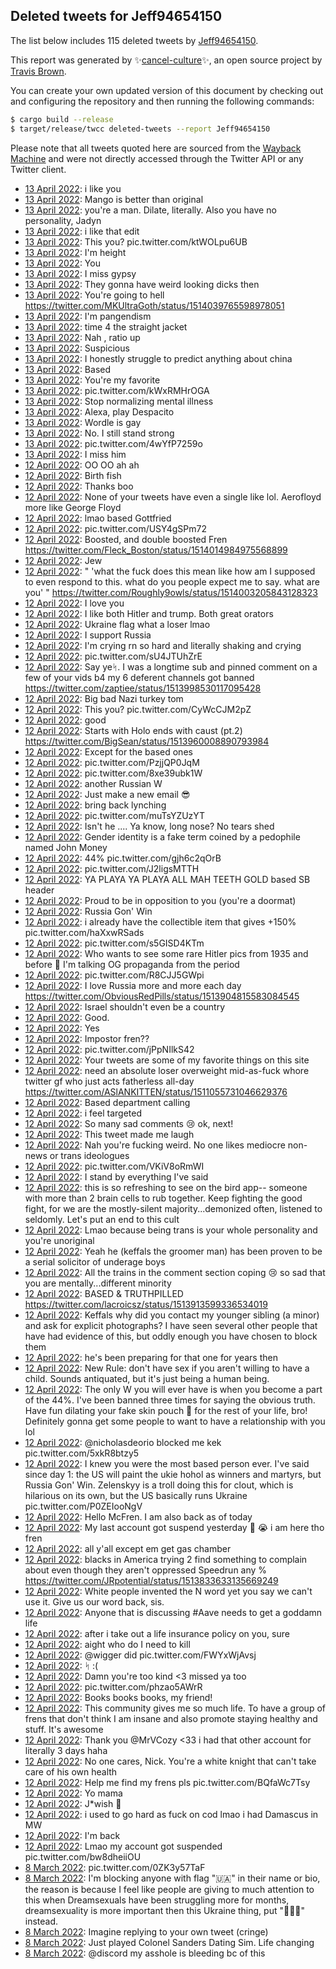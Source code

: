 ## Deleted tweets for Jeff94654150

The list below includes 115 deleted tweets by
[Jeff94654150](https://twitter.com/Jeff94654150).



This report was generated by ✨[cancel-culture](https://github.com/travisbrown/cancel-culture)✨,
an open source project by [Travis Brown](https://twitter.com/travisbrown).

You can create your own updated version of this document by checking out and configuring the
repository and then running the following commands:

```bash
$ cargo build --release
$ target/release/twcc deleted-tweets --report Jeff94654150
```

Please note that all tweets quoted here are sourced from the
[Wayback Machine](https://web.archive.org) and were not directly accessed through the Twitter API or
any Twitter client.

* [13 April 2022](https://web.archive.org/web/20220413055000/https://twitter.com/Jeff94654150/status/1514118575828656129): i like you <!--1514118575828656129-->
* [13 April 2022](https://web.archive.org/web/20220413051845/https://twitter.com/Jeff94654150/status/1514110740361359361): Mango is better than original <!--1514110740361359361-->
* [13 April 2022](https://web.archive.org/web/20220413051422/https://twitter.com/Jeff94654150/status/1514109647996731395): you're a man. Dilate, literally. Also you have no personality, Jadyn <!--1514109647996731395-->
* [13 April 2022](https://web.archive.org/web/20220413051341/https://twitter.com/Jeff94654150/status/1514109438860439555): i like that edit <!--1514109438860439555-->
* [13 April 2022](https://web.archive.org/web/20220413051210/https://twitter.com/Jeff94654150/status/1514109099981553674): This you? pic.twitter.com/ktWOLpu6UB <!--1514109099981553674-->
* [13 April 2022](https://web.archive.org/web/20220413021937/https://twitter.com/Jeff94654150/status/1514065683407118337): I'm height <!--1514065683407118337-->
* [13 April 2022](https://web.archive.org/web/20220413021701/https://twitter.com/Jeff94654150/status/1514065020472209418): You <!--1514065020472209418-->
* [13 April 2022](https://web.archive.org/web/20220413021713/https://twitter.com/Jeff94654150/status/1514064956823683072): I miss gypsy <!--1514064956823683072-->
* [13 April 2022](https://web.archive.org/web/20220413015704/https://twitter.com/Jeff94654150/status/1514059921800802309): They gonna have weird looking dicks then <!--1514059921800802309-->
* [13 April 2022](https://web.archive.org/web/20220413015639/https://twitter.com/Jeff94654150/status/1514059832495681538): You're going to hell https://twitter.com/MKUltraGoth/status/1514039765598978051 <!--1514059832495681538-->
* [13 April 2022](https://web.archive.org/web/20220413015549/https://twitter.com/Jeff94654150/status/1514059661238063104): I'm pangendism <!--1514059661238063104-->
* [13 April 2022](https://web.archive.org/web/20220413015505/https://twitter.com/Jeff94654150/status/1514059529838804996): time 4 the straight jacket <!--1514059529838804996-->
* [13 April 2022](https://web.archive.org/web/20220413013808/https://twitter.com/Jeff94654150/status/1514055109344477186): Nah , ratio up <!--1514055109344477186-->
* [13 April 2022](https://web.archive.org/web/20220413013511/https://twitter.com/Jeff94654150/status/1514054457889370117): Suspicious <!--1514054457889370117-->
* [13 April 2022](https://web.archive.org/web/20220413013440/https://twitter.com/Jeff94654150/status/1514054269825130498): I honestly struggle to predict anything about china <!--1514054269825130498-->
* [13 April 2022](https://web.archive.org/web/20220413005551/https://twitter.com/Jeff94654150/status/1514044594840821761): Based <!--1514044594840821761-->
* [13 April 2022](https://web.archive.org/web/20220413005429/https://twitter.com/Jeff94654150/status/1514044116207816706): You're my favorite <!--1514044116207816706-->
* [13 April 2022](https://web.archive.org/web/20220413005404/https://twitter.com/Jeff94654150/status/1514044070548717569): pic.twitter.com/kWxRMHrOGA <!--1514044070548717569-->
* [13 April 2022](https://web.archive.org/web/20220413004712/https://twitter.com/Jeff94654150/status/1514042390532833288): Stop normalizing mental illness <!--1514042390532833288-->
* [13 April 2022](https://web.archive.org/web/20220413004607/https://twitter.com/Jeff94654150/status/1514042002949779461): Alexa, play Despacito <!--1514042002949779461-->
* [13 April 2022](https://web.archive.org/web/20220413002853/https://twitter.com/Jeff94654150/status/1514037816824676365): Wordle is gay <!--1514037816824676365-->
* [13 April 2022](https://web.archive.org/web/20220413002233/https://twitter.com/Jeff94654150/status/1514036171688587269): No. I still stand strong <!--1514036171688587269-->
* [13 April 2022](https://web.archive.org/web/20220413002024/https://twitter.com/Jeff94654150/status/1514035628580741122): pic.twitter.com/4wYfP7259o <!--1514035628580741122-->
* [13 April 2022](https://web.archive.org/web/20220413001407/https://twitter.com/Jeff94654150/status/1514034030509010952): I miss him <!--1514034030509010952-->
* [12 April 2022](https://web.archive.org/web/20220412232513/https://twitter.com/Jeff94654150/status/1514021723041144832): OO OO ah ah <!--1514021723041144832-->
* [12 April 2022](https://web.archive.org/web/20220412232412/https://twitter.com/Jeff94654150/status/1514021496171212810): Birth fish <!--1514021496171212810-->
* [12 April 2022](https://web.archive.org/web/20220412232143/https://twitter.com/Jeff94654150/status/1514020915620810763): Thanks boo <!--1514020915620810763-->
* [12 April 2022](https://web.archive.org/web/20220412230907/https://twitter.com/Jeff94654150/status/1514017600770084868): None of your tweets have even a single like lol. Aerofloyd more like George Floyd <!--1514017600770084868-->
* [12 April 2022](https://web.archive.org/web/20220412230642/https://twitter.com/Jeff94654150/status/1514017049529491463): lmao based Gottfried <!--1514017049529491463-->
* [12 April 2022](https://web.archive.org/web/20220412230315/https://twitter.com/Jeff94654150/status/1514016239034769410): pic.twitter.com/USY4gSPm72 <!--1514016239034769410-->
* [12 April 2022](https://web.archive.org/web/20220412225944/https://twitter.com/Jeff94654150/status/1514015397707722761): Boosted, and double boosted Fren https://twitter.com/Fleck_Boston/status/1514014984975568899 <!--1514015397707722761-->
* [12 April 2022](https://web.archive.org/web/20220412225717/https://twitter.com/Jeff94654150/status/1514014733837426692): Jew <!--1514014733837426692-->
* [12 April 2022](https://web.archive.org/web/20220412225540/https://twitter.com/Jeff94654150/status/1514014377191657481): " 'what the fuck does this mean like how am I supposed to even respond to this. what do you people expect me to say. what are you' " https://twitter.com/Roughly9owls/status/1514003205843128323 <!--1514014377191657481-->
* [12 April 2022](https://web.archive.org/web/20220412225513/https://twitter.com/Jeff94654150/status/1514014178301947909): I love you <!--1514014178301947909-->
* [12 April 2022](https://web.archive.org/web/20220412225205/https://twitter.com/Jeff94654150/status/1514013442293874688): I like both Hitler and trump. Both great orators <!--1514013442293874688-->
* [12 April 2022](https://web.archive.org/web/20220412222011/https://twitter.com/Jeff94654150/status/1514005374080360451): Ukraine flag what a loser lmao <!--1514005374080360451-->
* [12 April 2022](https://web.archive.org/web/20220412220533/https://twitter.com/Jeff94654150/status/1514001671361380360): I support Russia <!--1514001671361380360-->
* [12 April 2022](https://web.archive.org/web/20220412220437/https://twitter.com/Jeff94654150/status/1514001323523457038): I'm crying rn so hard and literally shaking and crying <!--1514001323523457038-->
* [12 April 2022](https://web.archive.org/web/20220412220245/https://twitter.com/Jeff94654150/status/1514001024549326852): pic.twitter.com/sU4JTUhZrE <!--1514001024549326852-->
* [12 April 2022](https://web.archive.org/web/20220412215655/https://twitter.com/Jeff94654150/status/1513999378498953227): Say yeᛋ. I was a longtime sub and pinned comment on a few of your vids b4 my 6 deferent channels got banned https://twitter.com/zaptiee/status/1513998530117095428 <!--1513999378498953227-->
* [12 April 2022](https://web.archive.org/web/20220412215446/https://twitter.com/Jeff94654150/status/1513998939657224194): Big bad Nazi turkey tom <!--1513998939657224194-->
* [12 April 2022](https://web.archive.org/web/20220412215027/https://twitter.com/Jeff94654150/status/1513997913319477257): This you? pic.twitter.com/CyWcCJM2pZ <!--1513997913319477257-->
* [12 April 2022](https://web.archive.org/web/20220412214420/https://twitter.com/Jeff94654150/status/1513996379638669319): good <!--1513996379638669319-->
* [12 April 2022](https://web.archive.org/web/20220412214329/https://twitter.com/Jeff94654150/status/1513996139107954689): Starts with Holo ends with caust (pt.2) https://twitter.com/BigSean/status/1513960008890793984 <!--1513996139107954689-->
* [12 April 2022](https://web.archive.org/web/20220412214056/https://twitter.com/Jeff94654150/status/1513995255963697157): Except for the based ones <!--1513995255963697157-->
* [12 April 2022](https://web.archive.org/web/20220412213830/https://twitter.com/Jeff94654150/status/1513994903990247429): pic.twitter.com/PzjjQP0JqM <!--1513994903990247429-->
* [12 April 2022](https://web.archive.org/web/20220412213618/https://twitter.com/Jeff94654150/status/1513994118657150976): pic.twitter.com/8xe39ubk1W <!--1513994118657150976-->
* [12 April 2022](https://web.archive.org/web/20220412213453/https://twitter.com/Jeff94654150/status/1513993796396228625): another Russian W <!--1513993796396228625-->
* [12 April 2022](https://web.archive.org/web/20220412213053/https://twitter.com/Jeff94654150/status/1513992937570504710): Just make a new email 😎 <!--1513992937570504710-->
* [12 April 2022](https://web.archive.org/web/20220412213017/https://twitter.com/Jeff94654150/status/1513992742933778434): bring back lynching <!--1513992742933778434-->
* [12 April 2022](https://web.archive.org/web/20220412212821/https://twitter.com/Jeff94654150/status/1513992309221859343): pic.twitter.com/muTsYZUzYT <!--1513992309221859343-->
* [12 April 2022](https://web.archive.org/web/20220412212421/https://twitter.com/Jeff94654150/status/1513991162482376705): Isn't he .... Ya know, long nose?   No tears shed <!--1513991162482376705-->
* [12 April 2022](https://web.archive.org/web/20220412212150/https://twitter.com/Jeff94654150/status/1513990732889169927): Gender identity is a fake term coined by a pedophile named John Money <!--1513990732889169927-->
* [12 April 2022](https://web.archive.org/web/20220412212128/https://twitter.com/Jeff94654150/status/1513990444300095499): 44% pic.twitter.com/gjh6c2qOrB <!--1513990444300095499-->
* [12 April 2022](https://web.archive.org/web/20220412212239/https://twitter.com/Jeff94654150/status/1513989595083558917): pic.twitter.com/J2ligsMTTH <!--1513989595083558917-->
* [12 April 2022](https://web.archive.org/web/20220412211713/https://twitter.com/Jeff94654150/status/1513989517719613452): YA PLAYA YA PLAYA  ALL MAH TEETH GOLD based SB header <!--1513989517719613452-->
* [12 April 2022](https://web.archive.org/web/20220412211507/https://twitter.com/Jeff94654150/status/1513988833309769735): Proud to be in opposition to you (you're a doormat) <!--1513988833309769735-->
* [12 April 2022](https://web.archive.org/web/20220412211258/https://twitter.com/Jeff94654150/status/1513988474143232004): Russia Gon' Win <!--1513988474143232004-->
* [12 April 2022](https://web.archive.org/web/20220412211325/https://twitter.com/Jeff94654150/status/1513988412503891968): i already have the collectible item that gives +150% pic.twitter.com/haXxwRSads <!--1513988412503891968-->
* [12 April 2022](https://web.archive.org/web/20220412211118/https://twitter.com/Jeff94654150/status/1513987920381706242): pic.twitter.com/s5GISD4KTm <!--1513987920381706242-->
* [12 April 2022](https://web.archive.org/web/20220412210623/https://twitter.com/Jeff94654150/status/1513986759264247817): Who wants to see some rare Hitler pics from 1935 and before 👀 I'm talking OG propaganda from the period <!--1513986759264247817-->
* [12 April 2022](https://web.archive.org/web/20220412210536/https://twitter.com/Jeff94654150/status/1513986598140063763): pic.twitter.com/R8CJJ5GWpi <!--1513986598140063763-->
* [12 April 2022](https://web.archive.org/web/20220412205909/https://twitter.com/Jeff94654150/status/1513985002664566784): I love Russia more and more each day https://twitter.com/ObviousRedPills/status/1513904815583084545 <!--1513985002664566784-->
* [12 April 2022](https://web.archive.org/web/20220412204801/https://twitter.com/Jeff94654150/status/1513982189393924096): Israel shouldn't even be a country <!--1513982189393924096-->
* [12 April 2022](https://web.archive.org/web/20220412204808/https://twitter.com/Jeff94654150/status/1513982083928051716): Good. <!--1513982083928051716-->
* [12 April 2022](https://web.archive.org/web/20220412204411/https://twitter.com/Jeff94654150/status/1513981096425365509): Yes <!--1513981096425365509-->
* [12 April 2022](https://web.archive.org/web/20220412200908/https://twitter.com/Jeff94654150/status/1513972465558560777): Impostor fren?? <!--1513972465558560777-->
* [12 April 2022](https://web.archive.org/web/20220412200340/https://twitter.com/Jeff94654150/status/1513970921178083329): pic.twitter.com/jPpNIlkS42 <!--1513970921178083329-->
* [12 April 2022](https://web.archive.org/web/20220412200109/https://twitter.com/Jeff94654150/status/1513970244028665859): Your tweets are some of my favorite things on this site <!--1513970244028665859-->
* [12 April 2022](https://web.archive.org/web/20220412195906/https://twitter.com/Jeff94654150/status/1513969817715359751): need an absolute loser overweight mid-as-fuck whore twitter gf who just acts fatherless all-day https://twitter.com/ASlANKITTEN/status/1511055731046629376 <!--1513969817715359751-->
* [12 April 2022](https://web.archive.org/web/20220412195744/https://twitter.com/Jeff94654150/status/1513969547602190337): Based department calling <!--1513969547602190337-->
* [12 April 2022](https://web.archive.org/web/20220412195359/https://twitter.com/Jeff94654150/status/1513968580370518022): i feel targeted <!--1513968580370518022-->
* [12 April 2022](https://web.archive.org/web/20220412195417/https://twitter.com/Jeff94654150/status/1513968532907831306): So many sad comments 😢 ok, next! <!--1513968532907831306-->
* [12 April 2022](https://web.archive.org/web/20220412195324/https://twitter.com/Jeff94654150/status/1513968483612213251): This tweet made me laugh <!--1513968483612213251-->
* [12 April 2022](https://web.archive.org/web/20220412194838/https://twitter.com/Jeff94654150/status/1513967206459228166): Nah you're fucking weird. No one likes mediocre non-news or trans ideologues <!--1513967206459228166-->
* [12 April 2022](https://web.archive.org/web/20220412194652/https://twitter.com/Jeff94654150/status/1513966749095542788): pic.twitter.com/VKiV8oRmWI <!--1513966749095542788-->
* [12 April 2022](https://web.archive.org/web/20220412194547/https://twitter.com/Jeff94654150/status/1513966525631369238): I stand by everything I've said <!--1513966525631369238-->
* [12 April 2022](https://web.archive.org/web/20220412194312/https://twitter.com/Jeff94654150/status/1513965898696171532): this is so refreshing to see on the bird app-- someone with more than 2 brain cells to rub together. Keep fighting the good fight, for we are the mostly-silent majority...demonized often, listened to seldomly. Let's put an end to this cult <!--1513965898696171532-->
* [12 April 2022](https://web.archive.org/web/20220412194045/https://twitter.com/Jeff94654150/status/1513965236268711940): Lmao because being trans is your whole personality and you're unoriginal <!--1513965236268711940-->
* [12 April 2022](https://web.archive.org/web/20220412194003/https://twitter.com/Jeff94654150/status/1513965103968059392): Yeah he (keffals the groomer man) has been proven to be a serial solicitor of underage boys <!--1513965103968059392-->
* [12 April 2022](https://web.archive.org/web/20220412193944/https://twitter.com/Jeff94654150/status/1513964949793607685): All the trains in the comment section coping 😢 so sad that you are mentally...different minority <!--1513964949793607685-->
* [12 April 2022](https://web.archive.org/web/20220412193905/https://twitter.com/Jeff94654150/status/1513964645362675720): BASED & TRUTHPILLED https://twitter.com/lacroicsz/status/1513913599336534019 <!--1513964645362675720-->
* [12 April 2022](https://web.archive.org/web/20220412193758/https://twitter.com/Jeff94654150/status/1513964477380804610): Keffals why did you contact my younger sibling (a minor) and ask for explicit photographs? I have seen several other people that have had evidence of this, but oddly enough you have chosen to block them <!--1513964477380804610-->
* [12 April 2022](https://web.archive.org/web/20220412193545/https://twitter.com/Jeff94654150/status/1513963890396250114): he's been preparing for that one for years then <!--1513963890396250114-->
* [12 April 2022](https://web.archive.org/web/20220412193459/https://twitter.com/Jeff94654150/status/1513963790324350985): New Rule: don't have sex if you aren't willing to have a child. Sounds antiquated, but it's just being a human being. <!--1513963790324350985-->
* [12 April 2022](https://web.archive.org/web/20220412193406/https://twitter.com/Jeff94654150/status/1513963431216439299): The only W you will ever have is when you become a part of the 44%. I've been banned three times for saying the obvious truth. Have fun dilating your fake skin pouch 🤢 for the rest of your life, bro! Definitely gonna get some people to want to have a relationship with you lol <!--1513963431216439299-->
* [12 April 2022](https://web.archive.org/web/20220412193202/https://twitter.com/Jeff94654150/status/1513963047504822280): @nicholasdeorio  blocked me kek pic.twitter.com/5xkR8btzy5 <!--1513963047504822280-->
* [12 April 2022](https://web.archive.org/web/20220412193030/https://twitter.com/Jeff94654150/status/1513962664850083851): I knew you were the most based person ever. I've said since day 1: the US will paint the ukie hohol as winners and martyrs, but Russia Gon' Win. Zelenskyy is a troll doing this for clout, which is hilarious on its own, but the US basically runs Ukraine pic.twitter.com/P0ZEIooNgV <!--1513962664850083851-->
* [12 April 2022](https://web.archive.org/web/20220412192830/https://twitter.com/Jeff94654150/status/1513962127022821380): Hello McFren. I am also back as of today <!--1513962127022821380-->
* [12 April 2022](https://web.archive.org/web/20220412190017/https://twitter.com/Jeff94654150/status/1513955082156617752): My last account got suspend yesterday 😬 😭 i am here tho fren <!--1513955082156617752-->
* [12 April 2022](https://web.archive.org/web/20220412185851/https://twitter.com/Jeff94654150/status/1513953323010994185): all y'all except em get gas chamber <!--1513953323010994185-->
* [12 April 2022](https://web.archive.org/web/20220412185019/https://twitter.com/Jeff94654150/status/1513952571798564869): blacks in America trying 2 find something to complain about even though they aren't oppressed Speedrun any % https://twitter.com/JRpotential/status/1513833633135669249 <!--1513952571798564869-->
* [12 April 2022](https://web.archive.org/web/20220412184943/https://twitter.com/Jeff94654150/status/1513952327039864842): White people invented the N word yet you say we can't use it. Give us our word back, sis. <!--1513952327039864842-->
* [12 April 2022](https://web.archive.org/web/20220412184819/https://twitter.com/Jeff94654150/status/1513952147968307203): Anyone that is discussing  #Aave  needs to get a goddamn life <!--1513952147968307203-->
* [12 April 2022](https://web.archive.org/web/20220412183821/https://twitter.com/Jeff94654150/status/1513949626260508673): after i take out a life insurance policy on you, sure <!--1513949626260508673-->
* [12 April 2022](https://web.archive.org/web/20220412184545/https://twitter.com/Jeff94654150/status/1513949123149549568): aight who do I need to kill <!--1513949123149549568-->
* [12 April 2022](https://web.archive.org/web/20220412182516/https://twitter.com/Jeff94654150/status/1513946179566022661): @wigger  did pic.twitter.com/FWYxWjAvsj <!--1513946179566022661-->
* [12 April 2022](https://web.archive.org/web/20220412182351/https://twitter.com/Jeff94654150/status/1513945915098345476): ᛋ :( <!--1513945915098345476-->
* [12 April 2022](https://web.archive.org/web/20220412181813/https://twitter.com/Jeff94654150/status/1513944518000795653): Damn you're too kind <3 missed ya too <!--1513944518000795653-->
* [12 April 2022](https://web.archive.org/web/20220412153948/https://twitter.com/Jeff94654150/status/1513904472153595910): pic.twitter.com/phzao5AWrR <!--1513904472153595910-->
* [12 April 2022](https://web.archive.org/web/20220412153652/https://twitter.com/Jeff94654150/status/1513903912360759300): Books books books, my friend! <!--1513903912360759300-->
* [12 April 2022](https://web.archive.org/web/20220412153500/https://twitter.com/Jeff94654150/status/1513903428996640772): This community gives me so much life. To have a  group of frens that don't think I am insane and also promote staying healthy and stuff. It's awesome <!--1513903428996640772-->
* [12 April 2022](https://web.archive.org/web/20220412153340/https://twitter.com/Jeff94654150/status/1513903082941394952): Thank you  @MrVCozy  <33 i had that other account for literally 3 days haha <!--1513903082941394952-->
* [12 April 2022](https://web.archive.org/web/20220412153307/https://twitter.com/Jeff94654150/status/1513902814283583494): No one cares, Nick. You're a white knight that can't take care of his own health <!--1513902814283583494-->
* [12 April 2022](https://web.archive.org/web/20220412142649/https://twitter.com/Jeff94654150/status/1513885866011279366): Help me find my frens pls pic.twitter.com/BQfaWc7Tsy <!--1513885866011279366-->
* [12 April 2022](https://web.archive.org/web/20220412142229/https://twitter.com/Jeff94654150/status/1513885096306221063): Yo mama <!--1513885096306221063-->
* [12 April 2022](https://web.archive.org/web/20220412141935/https://twitter.com/Jeff94654150/status/1513884442405883908): J*wish 🤮 <!--1513884442405883908-->
* [12 April 2022](https://web.archive.org/web/20220412141926/https://twitter.com/Jeff94654150/status/1513884215888207884): i used to go hard as fuck on cod lmao i had Damascus in MW <!--1513884215888207884-->
* [12 April 2022](https://web.archive.org/web/20220412141753/https://twitter.com/Jeff94654150/status/1513883875650453514): I'm back <!--1513883875650453514-->
* [12 April 2022](https://web.archive.org/web/20220412141706/https://twitter.com/Jeff94654150/status/1513883613602979862): Lmao my account got suspended pic.twitter.com/bw8dheiiOU <!--1513883613602979862-->
* [ 8 March 2022](https://web.archive.org/web/20220308190920/https://twitter.com/Jeff94654150/status/1501273825765433348): pic.twitter.com/0ZK3y57TaF <!--1501273825765433348-->
* [ 8 March 2022](https://web.archive.org/web/20220308190335/https://twitter.com/Jeff94654150/status/1501272389472165889): I'm blocking anyone with flag "🇺🇦" in their name or bio, the reason is because I feel like people are giving to much attention to this when Dreamsexuals have been struggling more for months, dreamsexuality is more important then this Ukraine thing, put "💚🖤🤍" instead. <!--1501272389472165889-->
* [ 8 March 2022](https://web.archive.org/web/20220308190202/https://twitter.com/Jeff94654150/status/1501272004250333185): Imagine replying to your own tweet (cringe) <!--1501272004250333185-->
* [ 8 March 2022](https://web.archive.org/web/20220308190143/https://twitter.com/Jeff94654150/status/1501271873006575631): Just played Colonel Sanders Dating Sim. Life changing <!--1501271873006575631-->
* [ 8 March 2022](https://web.archive.org/web/20220308185345/https://twitter.com/Jeff94654150/status/1501269884663214089): @discord  my asshole is bleeding bc of this <!--1501269884663214089-->
